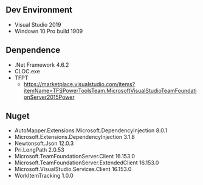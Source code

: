 ## Dev Environment

* Visual Studio 2019
* Windown 10 Pro build 1909

## Denpendence

* .Net Framework 4.6.2
* CLOC.exe
* TFPT 
  * https://marketplace.visualstudio.com/items?itemName=TFSPowerToolsTeam.MicrosoftVisualStudioTeamFoundationServer2015Power


## Nuget
* AutoMapper.Extensions.Microsoft.DependencyInjection 8.0.1
* Microsoft.Extensions.DependencyInjection 3.1.8
* Newtonsoft.Json 12.0.3
* Pri.LongPath 2.0.53
* Microsoft.TeamFoundationServer.Client 16.153.0
* Microsoft.TeamFoundationServer.ExtendedClient 16.153.0
* Microsoft.VisualStudio.Services.Client 16.153.0
* WorkItemTracking 1.0.0